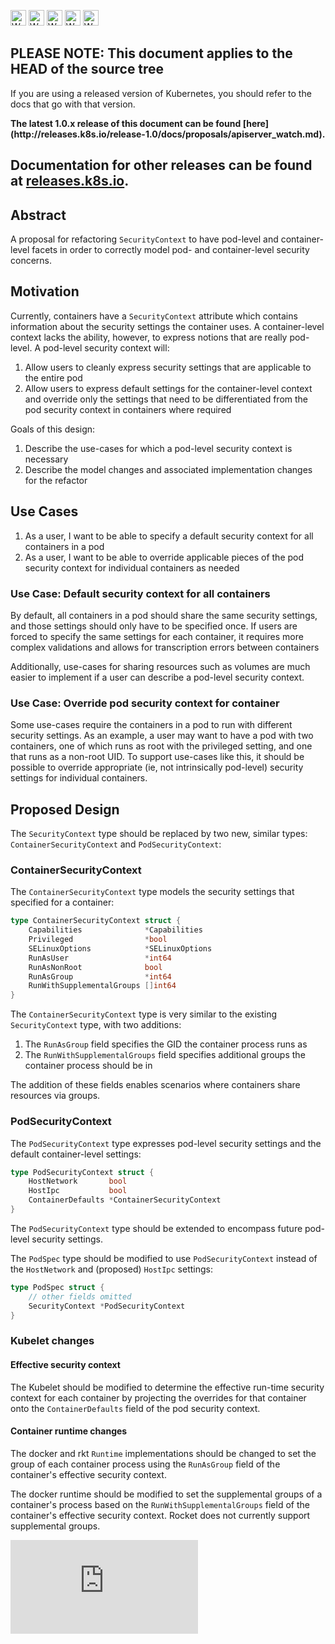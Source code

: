 <!-- BEGIN MUNGE: UNVERSIONED_WARNING -->

<!-- BEGIN STRIP_FOR_RELEASE -->

<img src="http://kubernetes.io/img/warning.png" alt="WARNING"
     width="25" height="25">
<img src="http://kubernetes.io/img/warning.png" alt="WARNING"
     width="25" height="25">
<img src="http://kubernetes.io/img/warning.png" alt="WARNING"
     width="25" height="25">
<img src="http://kubernetes.io/img/warning.png" alt="WARNING"
     width="25" height="25">
<img src="http://kubernetes.io/img/warning.png" alt="WARNING"
     width="25" height="25">

<h2>PLEASE NOTE: This document applies to the HEAD of the source tree</h2>

If you are using a released version of Kubernetes, you should
refer to the docs that go with that version.

<strong>
The latest 1.0.x release of this document can be found
[here](http://releases.k8s.io/release-1.0/docs/proposals/apiserver_watch.md).

Documentation for other releases can be found at
[releases.k8s.io](http://releases.k8s.io).
</strong>
--

<!-- END STRIP_FOR_RELEASE -->

<!-- END MUNGE: UNVERSIONED_WARNING -->

## Abstract

A proposal for refactoring `SecurityContext` to have pod-level and container-level facets in order
to correctly model pod- and container-level security concerns.

## Motivation

Currently, containers have a `SecurityContext` attribute which contains information about the
security settings the container uses.  A container-level context lacks the ability, however, to
express notions that are really pod-level.  A pod-level security context will:

1.  Allow users to cleanly express security settings that are applicable to the entire pod
2.  Allow users to express default settings for the container-level context and override only the
    settings that need to be differentiated from the pod security context in containers where
    required

Goals of this design:

1.  Describe the use-cases for which a pod-level security context is necessary
2.  Describe the model changes and associated implementation changes for the refactor

## Use Cases

1.  As a user, I want to be able to specify a default security context for all containers in a pod
2.  As a user, I want to be able to override applicable pieces of the pod security context for
    individual containers as needed

### Use Case: Default security context for all containers

By default, all containers in a pod should share the same security settings, and those settings
should only have to be specified once.  If users are forced to specify the same settings for each
container, it requires more complex validations and allows for transcription errors between
containers

Additionally, use-cases for sharing resources such as volumes are much easier to implement if a user
can describe a pod-level security context.

### Use Case: Override pod security context for container

Some use-cases require the containers in a pod to run with different security settings.  As an
example, a user may want to have a pod with two containers, one of which runs as root with the
privileged setting, and one that runs as a non-root UID.  To support use-cases like this, it should
be possible to override appropriate (ie, not intrinsically pod-level) security settings for
individual containers.

## Proposed Design

The `SecurityContext` type should be replaced by two new, similar types: `ContainerSecurityContext`
and `PodSecurityContext`:

### ContainerSecurityContext

The `ContainerSecurityContext` type models the security settings that specified for a container:

```go
type ContainerSecurityContext struct {
    Capabilities              *Capabilities
    Privileged                *bool
    SELinuxOptions            *SELinuxOptions
    RunAsUser                 *int64
    RunAsNonRoot              bool
    RunAsGroup                *int64
    RunWithSupplementalGroups []int64
}
```

The `ContainerSecurityContext` type is very similar to the existing `SecurityContext` type, with
two additions:

1.  The `RunAsGroup` field specifies the GID the container process runs as
2.  The `RunWithSupplementalGroups` field specifies additional groups the container process should
    be in

The addition of these fields enables scenarios where containers share resources via groups.

### PodSecurityContext

The `PodSecurityContext` type expresses pod-level security settings and the default container-level
settings:

```go
type PodSecurityContext struct {
    HostNetwork       bool
    HostIpc           bool
    ContainerDefaults *ContainerSecurityContext
}
```

The `PodSecurityContext` type should be extended to encompass future pod-level security settings.

The `PodSpec` type should be modified to use `PodSecurityContext` instead of the `HostNetwork` and
(proposed) `HostIpc` settings:

```go
type PodSpec struct {
    // other fields omitted
    SecurityContext *PodSecurityContext
}
```

### Kubelet changes

#### Effective security context

The Kubelet should be modified to determine the effective run-time security context for each
container by projecting the overrides for that container onto the `ContainerDefaults` field of the
pod security context.

#### Container runtime changes

The docker and rkt `Runtime` implementations should be changed to set the group of each container
process using the `RunAsGroup` field of the container's effective security context.

The docker runtime should be modified to set the supplemental groups of a container's process based
on the `RunWithSupplementalGroups` field of the container's effective security context.  Rocket
does not currently support supplemental groups.

<!-- BEGIN MUNGE: GENERATED_ANALYTICS -->
[![Analytics](https://kubernetes-site.appspot.com/UA-36037335-10/GitHub/docs/proposals/pod-security-context.md?pixel)]()
<!-- END MUNGE: GENERATED_ANALYTICS -->
    